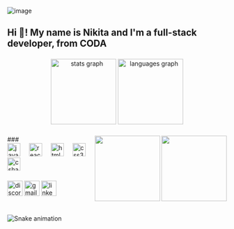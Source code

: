 ![image](https://github.com/user-attachments/assets/83ae5f68-b7c7-46dd-8e35-79bc595a6ac9)<h2 align="left">Hi 👋! My name is Nikita and I'm a full-stack developer, from CODA</h2>

###

<div align="center">
  <img src="https://github-readme-stats.vercel.app/api?username=NeonSamurai144hz&hide_title=false&hide_rank=false&show_icons=true&include_all_commits=true&count_private=true&disable_animations=false&theme=transparent&locale=en&hide_border=false" height="150" alt="stats graph"  />
  <img src="https://github-readme-stats.vercel.app/api/top-langs?username=NeonSamurai144hz&locale=en&hide_title=false&layout=compact&card_width=320&langs_count=5&theme=transparent&hide_border=false" height="150" alt="languages graph"  />
</div>

###

<img align="right" height="150" src="https://giffiles.alphacoders.com/480/48044.gif"  />
<img align="right" height="150" src="[https://www.google.com/url?sa=i&url=https%3A%2F%2Fwww.pngwing.com%2Fen%2Ffree-png-injck&psig=AOvVaw0_TClV_o98E43pS20bxyys&ust=1734774422213000&source=images&cd=vfe&opi=89978449&ved=0CBQQjRxqFwoTCLDPgr-ItooDFQAAAAAdAAAAABAE](https://www.google.com/url?sa=i&url=https%3A%2F%2Fwww.pngwing.com%2Fen%2Ffree-png-injck&psig=AOvVaw0_TClV_o98E43pS20bxyys&ust=1734774422213000&source=images&cd=vfe&opi=89978449&ved=0CBQQjRxqFwoTCLDPgr-ItooDFQAAAAAdAAAAABAE)"  />
###

<div align="left">
  <img src="https://cdn.jsdelivr.net/gh/devicons/devicon/icons/javascript/javascript-original.svg" height="30" alt="javascript logo"  />
  <img width="12" />
  <img src="https://cdn.jsdelivr.net/gh/devicons/devicon/icons/react/react-original.svg" height="30" alt="react logo"  />
  <img width="12" />
  <img src="https://cdn.jsdelivr.net/gh/devicons/devicon/icons/html5/html5-original.svg" height="30" alt="html5 logo"  />
  <img width="12" />
  <img src="https://cdn.jsdelivr.net/gh/devicons/devicon/icons/css3/css3-original.svg" height="30" alt="css3 logo"  />
  <img width="12" />
  <img src="https://cdn.jsdelivr.net/gh/devicons/devicon/icons/csharp/csharp-original.svg" height="30" alt="csharp logo"  />
</div>

###

<div align="left">
  <img src="https://img.shields.io/static/v1?message=Discord&logo=discord&label=&color=7289DA&logoColor=white&labelColor=&style=for-the-badge" height="35" alt="discord logo"  />
  <img src="https://img.shields.io/static/v1?message=Gmail&logo=gmail&label=&color=D14836&logoColor=white&labelColor=&style=for-the-badge" height="35" alt="gmail logo"  />
  <img src="https://img.shields.io/static/v1?message=LinkedIn&logo=linkedin&label=&color=0077B5&logoColor=white&labelColor=&style=for-the-badge" height="35" alt="linkedin logo"  />
</div>

###

<br clear="both">

<img src="https://raw.githubusercontent.com/maurodesouza/maurodesouza/output/snake.svg" alt="Snake animation" />

###
